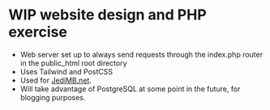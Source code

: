 # WIP website design and PHP exercise

- Web server set up to always send requests through the index.php router in the public_html root directory
- Uses Tailwind and PostCSS
- Used for [JediMB.net](https://www.jedimb.net).
- Will take advantage of PostgreSQL at some point in the future, for blogging purposes.
